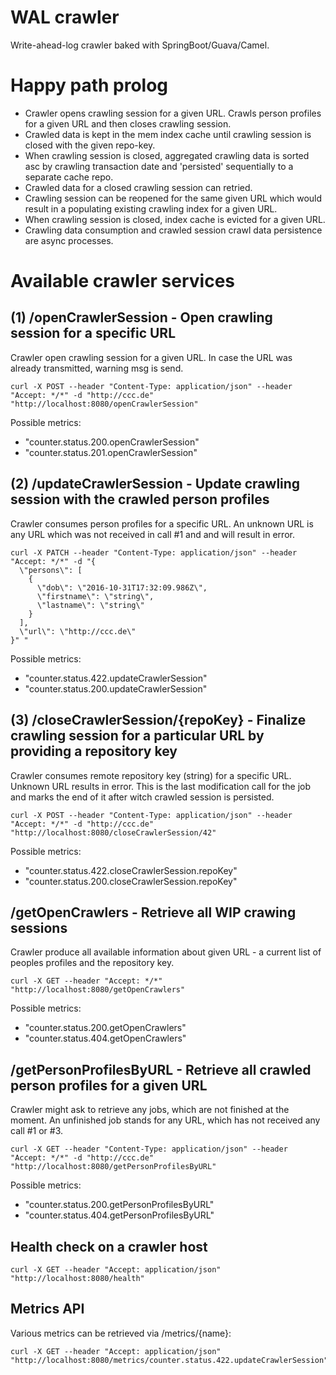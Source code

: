 # WAL crawler
Write-ahead-log crawler baked with SpringBoot/Guava/Camel.

# Happy path prolog
* Crawler opens crawling session for a given URL. Crawls person profiles for a given URL and then closes crawling session.
* Crawled data is kept in the mem index cache until crawling session is closed with the given repo-key.
* When crawling session is closed, aggregated crawling data is sorted asc by crawling transaction date and 'persisted' sequentially to a separate cache repo.
* Crawled data for a closed crawling session can retried.
* Crawling session can be reopened for the same given URL which would result in a populating existing crawling index for a given URL.
* When crawling session is closed, index cache is evicted for a given URL.
* Crawling data consumption and crawled session crawl data persistence are async processes.

# Available crawler services
## (1) /openCrawlerSession - Open crawling session for a specific URL
Crawler open crawling session for a given URL. In case the URL was already transmitted, warning msg is send.

```
curl -X POST --header "Content-Type: application/json" --header "Accept: */*" -d "http://ccc.de" "http://localhost:8080/openCrawlerSession"
```

Possible metrics:
*  "counter.status.200.openCrawlerSession"
*  "counter.status.201.openCrawlerSession"

## (2) /updateCrawlerSession - Update crawling session with the crawled person profiles
Crawler consumes person profiles for a specific URL. An unknown URL is any URL which was not received in call #1 and and will result in error.

```
curl -X PATCH --header "Content-Type: application/json" --header "Accept: */*" -d "{
  \"persons\": [
    {
      \"dob\": \"2016-10-31T17:32:09.986Z\",
      \"firstname\": \"string\",
      \"lastname\": \"string\"
    }
  ],
  \"url\": \"http://ccc.de\"
}" "
```

Possible metrics:
*  "counter.status.422.updateCrawlerSession"
*  "counter.status.200.updateCrawlerSession"


## (3) /closeCrawlerSession/{repoKey} - Finalize crawling session for a particular URL by providing a repository key
Crawler consumes remote repository key (string) for a specific URL. Unknown URL results in error. This is the last modification call for the job and marks the end of it after witch crawled session is persisted.

```
curl -X POST --header "Content-Type: application/json" --header "Accept: */*" -d "http://ccc.de" "http://localhost:8080/closeCrawlerSession/42"
```

Possible metrics:
*  "counter.status.422.closeCrawlerSession.repoKey"
*  "counter.status.200.closeCrawlerSession.repoKey"


## /getOpenCrawlers - Retrieve all WIP crawing sessions
Crawler produce all available information about given URL - a current list of peoples profiles and the repository key.

```
curl -X GET --header "Accept: */*" "http://localhost:8080/getOpenCrawlers"
```

Possible metrics:
*  "counter.status.200.getOpenCrawlers"
*  "counter.status.404.getOpenCrawlers"

## /getPersonProfilesByURL - Retrieve all crawled person profiles for a given URL
Crawler might ask to retrieve any jobs, which are not finished at the moment. An unfinished job stands for any URL, which has not received any call #1 or #3.

```
curl -X GET --header "Content-Type: application/json" --header "Accept: */*" -d "http://ccc.de" "http://localhost:8080/getPersonProfilesByURL"
```

Possible metrics:
*  "counter.status.200.getPersonProfilesByURL"
*  "counter.status.404.getPersonProfilesByURL"

## Health check on a crawler host

```
curl -X GET --header "Accept: application/json" "http://localhost:8080/health"
```

## Metrics API

Various metrics can be retrieved via /metrics/{name}:

```
curl -X GET --header "Accept: application/json" "http://localhost:8080/metrics/counter.status.422.updateCrawlerSession"
```



